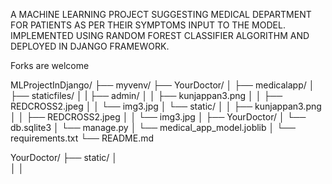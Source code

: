 
A MACHINE LEARNING PROJECT SUGGESTING MEDICAL DEPARTMENT FOR PATIENTS AS PER THEIR SYMPTOMS INPUT TO THE MODEL. 
IMPLEMENTED USING RANDOM FOREST CLASSIFIER ALGORITHM AND DEPLOYED IN DJANGO FRAMEWORK.


Forks are welcome



MLProjectInDjango/
├── myvenv/
├── YourDoctor/
│   ├── medicalapp/
│   ├── staticfiles/
│   |    ├── admin/
│   │    ├── kunjappan3.png
│   │    ├── REDCROSS2.jpeg
│   │    └── img3.jpg
│   └── static/
│   │   ├── kunjappan3.png
│   │   ├── REDCROSS2.jpeg
│   │   └── img3.jpg
│   ├── YourDoctor/
│   └── db.sqlite3
│   └── manage.py
│   └── medical_app_model.joblib
│   └── requirements.txt
└── README.md

YourDoctor/
├── static/
│  
│
│   
